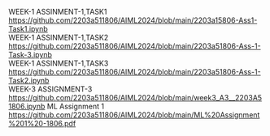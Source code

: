 WEEK-1 ASSINMENT-1,TASK1
https://github.com/2203a511806/AIML2024/blob/main/2203a15806-Ass1-Task1.ipynb      
WEEK-1 ASSINMENT-1,TASK2
https://github.com/2203a511806/AIML2024/blob/main/2203a51806-Ass-1-Task-3.ipynb    
WEEK-1 ASSINMENT-1,TASK3
https://github.com/2203a511806/AIML2024/blob/main/2203a51806-Ass-1-Task2.ipynb      
WEEK-3 ASSIGNMENT-3
https://github.com/2203a511806/AIML2024/blob/main/week3_A3__2203A51806.ipynb
ML Assignment 1
https://github.com/2203a511806/AIML2024/blob/main/ML%20Assignment%201%20-1806.pdf

